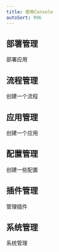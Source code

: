 ```yaml
---
title: 使用Console
autoSort: 996
---
```



## 部署管理

部署应用

## 流程管理

创建一个流程

## 应用管理

创建一个应用

## 配置管理

创建一些配置

## 插件管理

管理插件

## 系统管理

系统管理
